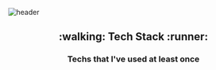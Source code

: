 ![header](https://capsule-render.vercel.app/api?type=cylinder&color=FDCB58&height=300&section=header&text=SeoYun.Jang&fontSize=90&animation=blinking1.6s)

<h2 align="center">:walking: Tech Stack :runner:</h2>

<h3 align="center">Techs that I've used at least once</h3>

<p align="center">
  <img src="https://img.shields.io/badge/JAVA-007396?style=flat-square&amp;logo=Java&amp;logoColor=white" alt=""> <img src="https://img.shields.io/badge/Spring-6DB33F?style=flat-square&amp;logo=Spring&amp;logoColor=white" alt=""> <img src="https://img.shields.io/badge/SpringBoot-6DB33F?style=flat-square&amp;logo=SpringBoot&amp;logoColor=white" alt=""> <img src="https://img.shields.io/badge/JavaScript-F7DF1E?style=flat-square&amp;logo=JavaScript&amp;logoColor=white" alt=""> <img src="https://img.shields.io/badge/Apache_Maven-C71A36?style=flat-square&amp;logo=ApacheMaven&amp;logoColor=white" alt=""><br>
<img src="https://img.shields.io/badge/Oracle-F80000?style=flat-square&amp;logo=Oracle&amp;logoColor=white" alt=""> <img src="https://img.shields.io/badge/MySQL-4169E1?style=flat-square&amp;logo=MySQL&amp;logoColor=white" alt=""><br>
<img src="https://img.shields.io/badge/Visual_Studio_Code-007ACC?style=flat-square&amp;logo=VisualStudioCode&amp;logoColor=white" alt=""> <img src="https://img.shields.io/badge/CSS3-F43059?style=flat-square&amp;logo=CSS3&amp;logoColor=white" alt=""><br>
</p>
